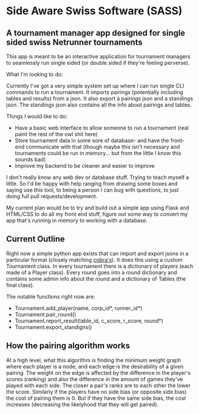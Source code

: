 # Side Aware Swiss Software (SASS)

## A tournament manager app designed for single sided swiss Netrunner tournaments

This app is meant to be an interactive application for tournament managers to seamlessly run single sided (or double sided if they're feeling perverse).

What I'm looking to do:

Currently I've got a very simple system set up where I can run single CLI commands to run a tournament. It imports pairings (potentially including tables and results) from a json. It also export a pairings json and a standings json. The standings json also contains all the info about pairings and tables.

Things I would like to do:
- Have a basic web interface to allow someone to run a tournament (real paint the rest of the owl shit here)
- Store tournament data in some sore of database- and have the front-end communicate with that (though maybe this isn't necessary and tournaments could be run in memory... but from the little I know this sounds bad)
- Improve my backend to be cleaner and easier to improve

I don't really know any web dev or database stuff. Trying to teach myself a little. So I'd be happy with help ranging from drawing some boxes and saying use this tool, to being a person I can bug with questions, to just doing full pull requests/development.

My current plan would be to try and build out a simple app using Flask and HTML/CSS to do all my front end stuff, figure out some way to convert my app that's running in memory to working with a database.


## Current Outline

Right now a simple python app exists that can import and export jsons in a particular format (closely matching [cobra's](cobr.ai)).
It does this using a custom Tournament class. In every tournament there is a dictionary of players (each made of a Player class). Every round goes into a round
dictionary and contains some admin info about the round and a dictionary of Tables (the final class).

The notable functions right now are:
- Tournament.add_player(name, corp_id*, runner_id*)
- Tournament.pair_round()
- Tournament.report_result(table_id, c_score, r_score, round*)
- Tournament.export_standigns()


## How the pairing algorithm works
At a high level, what this algorithm is finding the minimum weight graph where each player is a node, and each edge is the desirability of a given pairing. The weight on the edge is affected by the difference in the player's scores (ranking) and also the difference in the amount of games they've played with each side. The closer a pair's ranks are to each other the lower the score. Similarly if the players have no side bias (or opposite side bias) the cost of pairing them is 0. But if they have the same side bias, the cost increases (decreasing the likelyhood that they will get paired).